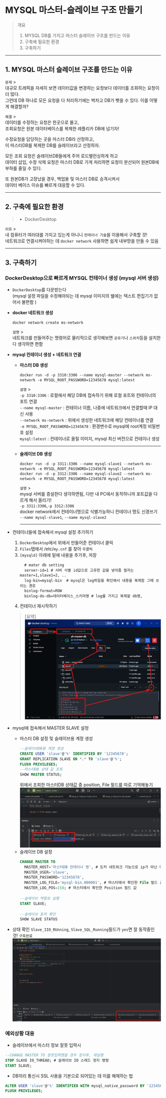 # MYSQL 마스터-슬레이브 구조 만들기
> 개요
> 1. MYSQL DB를 가지고 마스터 슬레이브 구조를 만드는 이유
> 2. 구축에 필요한 환경
> 3. 구축하기

---
## 1. MYSQL 마스터 슬레이브 구조를 만드는 이유
`문제` >   
대규모 트레픽을 자세히 보면 데이터값을 변경하는 요청보다 데이터를 조회하는 요청이 더 많다.  
그런데 DB 하나로 모든 요청을 다 처리하기에는 벅차고 DB가 뻣을 수 있다.
이를 어떻게 해결할까?  
  
`해결` >  
데이터를 수정하는 요청은 한곳으로 몰고,  
조회요청은 원본 데이터베이스를 복제한 레플리카 DB에 넘기자!  

수정요청을 담당하는 곳을 마스터 DB라 산정하고,  
이 마스터DB를 복제한 DB를 슬레이브라고 산정하자.  

모든 조회 요청은 슬레이브DB들에게 주어 로드밸런싱하게 하고   
데이터 삽입, 수정 삭제 요청은 마스터 DB로 가게 처리하면
요청이 분산되어 원본DB에 부하를 줄일 수 있다.

또 원본DB가 고장났을 경우, 백업용 및 마스터 DB로 승격시켜서  
데이터 베이스 이슈를 빠르게 대응할 수 있다.

---
## 2. 구축에 필요한 환경
>   - DockerDesktop
  
`이유` >   
내 컴퓨터가 여러대를 가지고 있는게 아니니 `컨테이너 기술`을 이용해서 구축할 것!  
네트워크로 연결시켜야하는 데 `docker network` 사용하면 쉽게 내부망을 만들 수 있음

---
## 3. 구축하기
### DockerDesktop으로 빠르게 MYSQL 컨테이너 생성 (mysql 서버 생성)
  
- `DockerDesktop`를 다운받는다  
(mysql 설정 파일을 수정해야되는 데 mysql 이미지의 쉘에는 텍스트 편집기가 없어서 불편함 )
  

- **docker 네트워크 생성**  
    ```shell
    docker network create ms-network
    ```  
  `설명` >   
  네트워크를 만들어주는 명령어로 물리적으로 생각해보면 `공유기`나 `스위치`등을 설치한다 생각하면 편함
  

- **mysql 컨테이너 생성 + 네트워크 연결**
  - **마스터 DB 생성**
    ```shell
    docker run -d -p 3310:3306 --name mysql-master --network ms-network -e MYSQL_ROOT_PASSWORD=12345678 mysql:latest
    ```  
    `설명` >  
    `-p 3310:3306` : 로컬에서 해당 DB에 접속하기 위해 로컬 포트와 컨테이너의 포트 연결  
    `--name mysql-master` : 컨테이너 이름, 나중에 네트워크에서 연결할때 IP 대신 사용  
    `--network ms-network` : 위에서 생성한 네트워크에 해당 컨테이너를 연결  
    `-e MYSQL_ROOT_PASSWORD=12345678` : 환경변수로 mysql에 root계정 비밀번호 설정  
    `mysql:latest` : 컨테이너로 올릴 이미지, mysql 최신 버전으로 컨테이너 생성  
    <hr/>
  
  - **슬레이브 DB 생성**
    ```shell
    docker run -d -p 3311:3306 --name mysql-slave1 --network ms-network -e MYSQL_ROOT_PASSWORD=12345678 mysql:latest
    docker run -d -p 3312:3306 --name mysql-slave2 --network ms-network -e MYSQL_ROOT_PASSWORD=12345678 mysql:latest
    ```  
    `설명` >  
    mysql 서버를 증설한다 생각하면됨, 다만 내 PC에서 동작하니까 포트값을 다르게 해서 올리기!  
    `-p 3311:3306`,`-p 3312:3306`  
    docker network에서 컨테이너명으로 식별가능하니 컨테이너 명도 신경쓰기  
    `--name mysql-slave1`, `--name mysql-slave2`
    <hr/>
    
 - 컨테이너들에 접속해서 mysql 설정 추가하기  
   1. `DockerDesktop`에서 위에서 만들어준 컨테이너 클릭
   2. `Files`탭에서 /etc/`my.cnf` 를 찾아 `우클릭`
   3. `[mysqld]` 아래에 밑에 내용을 추가후, 저장  
      ```shell
        # mater db setting
        server-id=1 # 서버 식별 id값으로 고유한 값을 넣어줌 필자는 master=1,slave1=2, ..
        log-bin=mysql-bin  # mysql은 log파일을 확인해서 내용을 복제함 그때 쓰이는 경로
        binlog-format=ROW
        binlog-do-db=데이터베이스_스키마명 # log를 가지고 복제할 db명,
      ```
   4. 컨테이너 재시작하기
   
   > [요약]
   ![img.png](img.png)
   
- mysql에 접속해서 MASTER SLAVE 설정
  - 마스터 DB 설정 및 슬레이브용 계정 생성 
      ```sql
    --슬레이브DB용 계정 생성
    CREATE USER 'slave'@'%' IDENTIFIED BY '12345678';
    GRANT REPLICATION SLAVE ON *.* TO 'slave'@'%';
    FLUSH PRIVILEGES;
    --마스터DB 상태 값 조회
    SHOW MASTER STATUS;
      ```
    위에서 조회한 마스터DB 상태값 중 position, File 필드를 따로 기억해놓기
  ![img_1.png](img_1.png)
  - 슬레이브 DB 설정
    ```sql
    CHANGE MASTER TO
      MASTER_HOST='마스터DB 컨테이너 명', # 도커 네트워크 기능으로 ip가 아닌 이름으로 가능 
      MASTER_USER='slave',
      MASTER_PASSWORD='12345678',
      MASTER_LOG_FILE='mysql-bin.000001', # 마스터에서 확인한 File 필드 값
      MASTER_LOG_POS=158; # 마스터에서 확인한 Position 필드 값
                            
    --슬레이브 역할로 실행
    START SLAVE;
                            
    --슬레이브 동작 확인
    SHOW SLAVE STATUS                        
    ```
- 상태 확인
  `Slave_IIO_RUnning`, `Slave_SQL_Running`필드가 `yes`면 잘 동작중인 것! `구축완료` 
![img_2.png](img_2.png)
  
### 예외상황 대응
- 슬레이브에서 마스터 정보 잘못 입력시
```sql
--CHANGE MASTER TO 잘못입력했을 경우 정지후, 재실행
STOP SLAVE IO_THREAD; # 슬레이브 IO 스레드 정지 명령
START SLAVE;            
```
- DB끼리 통신시 SSL 사용을 기본으로 되어있는 데 이를 해제하는 법
```sql
ALTER USER 'slave'@'%' IDENTIFIED WITH mysql_native_password BY '12345678';
FLUSH PRIVILEGES;
```


